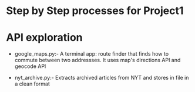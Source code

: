 # Step by Step processes for Project1

# API exploration
* google_maps.py:- A terminal app: route finder that finds how to commute between two addressses. It uses map's directions API and geocode API

* nyt_archive.py:- Extracts archived articles from NYT and stores in file in a clean format

